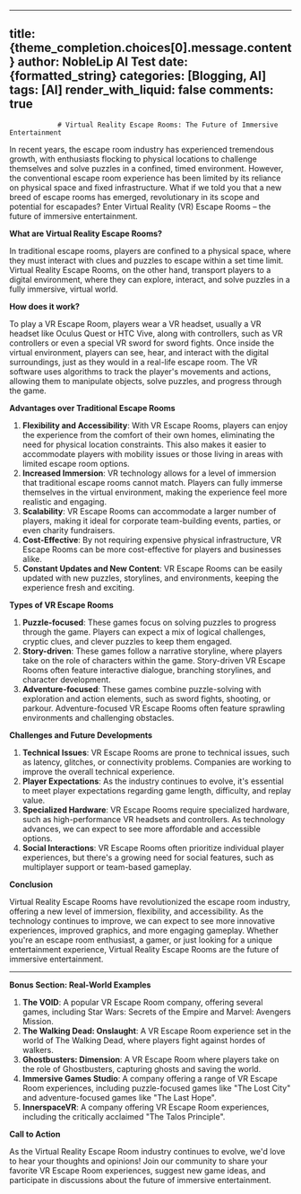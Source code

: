 
---
title: {theme_completion.choices[0].message.content}
author: NobleLip AI Test
date: {formatted_string}
categories: [Blogging, AI]
tags: [AI]
render_with_liquid: false
comments: true
---
			
				# Virtual Reality Escape Rooms: The Future of Immersive Entertainment

In recent years, the escape room industry has experienced tremendous growth, with enthusiasts flocking to physical locations to challenge themselves and solve puzzles in a confined, timed environment. However, the conventional escape room experience has been limited by its reliance on physical space and fixed infrastructure. What if we told you that a new breed of escape rooms has emerged, revolutionary in its scope and potential for escapades? Enter Virtual Reality (VR) Escape Rooms – the future of immersive entertainment.

**What are Virtual Reality Escape Rooms?**

In traditional escape rooms, players are confined to a physical space, where they must interact with clues and puzzles to escape within a set time limit. Virtual Reality Escape Rooms, on the other hand, transport players to a digital environment, where they can explore, interact, and solve puzzles in a fully immersive, virtual world.

**How does it work?**

To play a VR Escape Room, players wear a VR headset, usually a VR headset like Oculus Quest or HTC Vive, along with controllers, such as VR controllers or even a special VR sword for sword fights. Once inside the virtual environment, players can see, hear, and interact with the digital surroundings, just as they would in a real-life escape room. The VR software uses algorithms to track the player's movements and actions, allowing them to manipulate objects, solve puzzles, and progress through the game.

**Advantages over Traditional Escape Rooms**

1. **Flexibility and Accessibility**: With VR Escape Rooms, players can enjoy the experience from the comfort of their own homes, eliminating the need for physical location constraints. This also makes it easier to accommodate players with mobility issues or those living in areas with limited escape room options.
2. **Increased Immersion**: VR technology allows for a level of immersion that traditional escape rooms cannot match. Players can fully immerse themselves in the virtual environment, making the experience feel more realistic and engaging.
3. **Scalability**: VR Escape Rooms can accommodate a larger number of players, making it ideal for corporate team-building events, parties, or even charity fundraisers.
4. **Cost-Effective**: By not requiring expensive physical infrastructure, VR Escape Rooms can be more cost-effective for players and businesses alike.
5. **Constant Updates and New Content**: VR Escape Rooms can be easily updated with new puzzles, storylines, and environments, keeping the experience fresh and exciting.

**Types of VR Escape Rooms**

1. **Puzzle-focused**: These games focus on solving puzzles to progress through the game. Players can expect a mix of logical challenges, cryptic clues, and clever puzzles to keep them engaged.
2. **Story-driven**: These games follow a narrative storyline, where players take on the role of characters within the game. Story-driven VR Escape Rooms often feature interactive dialogue, branching storylines, and character development.
3. **Adventure-focused**: These games combine puzzle-solving with exploration and action elements, such as sword fights, shooting, or parkour. Adventure-focused VR Escape Rooms often feature sprawling environments and challenging obstacles.

**Challenges and Future Developments**

1. **Technical Issues**: VR Escape Rooms are prone to technical issues, such as latency, glitches, or connectivity problems. Companies are working to improve the overall technical experience.
2. **Player Expectations**: As the industry continues to evolve, it's essential to meet player expectations regarding game length, difficulty, and replay value.
3. **Specialized Hardware**: VR Escape Rooms require specialized hardware, such as high-performance VR headsets and controllers. As technology advances, we can expect to see more affordable and accessible options.
4. **Social Interactions**: VR Escape Rooms often prioritize individual player experiences, but there's a growing need for social features, such as multiplayer support or team-based gameplay.

**Conclusion**

Virtual Reality Escape Rooms have revolutionized the escape room industry, offering a new level of immersion, flexibility, and accessibility. As the technology continues to improve, we can expect to see more innovative experiences, improved graphics, and more engaging gameplay. Whether you're an escape room enthusiast, a gamer, or just looking for a unique entertainment experience, Virtual Reality Escape Rooms are the future of immersive entertainment.

---

**Bonus Section: Real-World Examples**

1. **The VOID**: A popular VR Escape Room company, offering several games, including Star Wars: Secrets of the Empire and Marvel: Avengers Mission.
2. **The Walking Dead: Onslaught**: A VR Escape Room experience set in the world of The Walking Dead, where players fight against hordes of walkers.
3. **Ghostbusters: Dimension**: A VR Escape Room where players take on the role of Ghostbusters, capturing ghosts and saving the world.
4. **Immersive Games Studio**: A company offering a range of VR Escape Room experiences, including puzzle-focused games like "The Lost City" and adventure-focused games like "The Last Hope".
5. **InnerspaceVR**: A company offering VR Escape Room experiences, including the critically acclaimed "The Talos Principle".

**Call to Action**

As the Virtual Reality Escape Room industry continues to evolve, we'd love to hear your thoughts and opinions! Join our community to share your favorite VR Escape Room experiences, suggest new game ideas, and participate in discussions about the future of immersive entertainment.